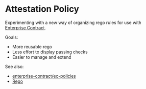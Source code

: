 
# Attestation Policy

Experimenting with a new way of organizing rego rules for use with [Enterprise
Contract](https://enterprisecontract.dev/).

Goals:

* More reusable rego
* Less effort to display passing checks
* Easier to manage and extend

See also:

* [enterprise-contract/ec-policies](https://github.com/enterprise-contract/ec-policies/)
* [Rego](https://www.openpolicyagent.org/docs/latest/policy-language/)
